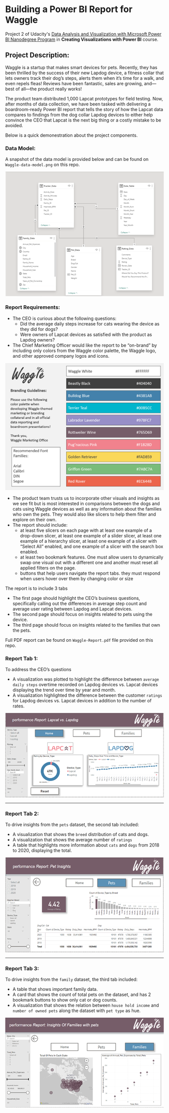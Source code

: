 # **Building a Power BI Report for Waggle**

Project 2 of Udacity's [Data Analysis and Visualization with Microsoft Power BI Nanodegree Program](https://www.udacity.com/course/data-analysis-and-visualization-with-power-BI-nanodegree--nd331)
in **Creating Visualizations with Power BI** course.

## Project Description:
Waggle is a startup that makes smart devices for pets. Recently, they has been thrilled by the success of their new Lapdog device, a fitness collar that lets owners track their dog’s steps, alerts them when it’s time for a walk, and even repels fleas! Reviews have been fantastic, sales are growing, and—best of all—the product really works! 

The product team distributed 1,000 Lapcat prototypes for field testing. Now, after months of data collection, we have been tasked with delivering a boardroom-ready Power BI report that tells the story of how the Lapcat data compares to findings from the dog collar Lapdog devices to either help convince the CEO that Lapcat is the next big thing or a costly mistake to be avoided.

Below is a quick demonestration about the project components.

### Data Model:
A snapshot of the data model is provided below and can be found on `Waggle-data-model.png` on this repo.

![Waggle Data Model](https://github.com/Azhaar01/Udacity-Data-Analysis-and-Visualization-with-Microsoft-Power-BI/blob/main/02-Building-Power-BI-Report-for-Waggle/Waggle-data-model.png)


### Report Requirements:
- The CEO is curious about the following questions:
  - Did the average daily steps increase for cats wearing the device as they did for dogs?
  - Were owners of Lapcat devices as satisfied with the product as Lapdog owners?
- The Chief Marketing Officer would like the report to be “on-brand” by including only colors from the Waggle color palette, the Waggle logo, and other approved company logos and icons.

![Waggle color palette](https://github.com/Azhaar01/Udacity-Data-Analysis-and-Visualization-with-Microsoft-Power-BI/blob/main/02-Building-Power-BI-Report-for-Waggle/Waggle-Color-Palette.png)


- The product team trusts us to incorporate other visuals and insights as we see fit but is most interested in comparisons between the dogs and cats using Waggle devices as well as any information about the families who own the pets. They would also like slicers to help them filter and explore on their own.
- The report should include: 
  - at least five slicers on each page with at least one example of a drop-down slicer, at least one example of a slider slicer, at least one example of a hierarchy slicer, at least one example of a slicer with “Select All” enabled, and one example of a slicer with the search box enabled.
  - at least two bookmark features. One must allow users to dynamically swap one visual out with a different one and another must reset all applied filters on the page.
  - buttons that help users navigate the report tabs. they must respond when users hover over them by changing color or size

The report is to include 3 tabs
- The first page should highlight the CEO’s business questions, specifically calling out the differences in average step count and average user rating between Lapdog and Lapcat devices.
- The second page should focus on insights related to pets using the device.
- The third page should focus on insights related to the families that own the pets.

Full PDF report can be found on `Waggle-Report.pdf` file provided on this repo.


### Report Tab 1:
To address the CEO’s questions 
- A visualization was plotted to highlight the difference between `average daily steps` overtime recorded on Lapdog devices vs. Lapcat devices displaying the trend over time by year and month.
- A visualization highlighted the difference between the customer `ratings` for Lapdog devices vs. Lapcat devices in addition to the number of rates.


![Waggle Report Tab 1](https://github.com/Azhaar01/Udacity-Data-Analysis-and-Visualization-with-Microsoft-Power-BI/blob/main/02-Building-Power-BI-Report-for-Waggle/Waggle-dashboard/Home%20Tab.png)

___

### Report Tab 2:
To drive insights from the `pets` dataset, the second tab included:
- A visualization that shows the `breed` distribution of cats and dogs.
- A visualization that shows the average number of `ratings`
- A table that highlights more information about `cats` and `dogs` from 2018 to 2020, displaying the total.


![Waggle Report Tab 2](https://github.com/Azhaar01/Udacity-Data-Analysis-and-Visualization-with-Microsoft-Power-BI/blob/main/02-Building-Power-BI-Report-for-Waggle/Waggle-dashboard/Pets%20insights%20Tab.png)

___

### Report Tab 3:
To drive insights from the `family` dataset, the third tab included:
- A table that shows important family data.
- A card that shows the count of total pets on the dataset, and has 2 bookmark buttons to show only cat or dog counts.
- A visualization that shows the relation between `house hold income` and `number of owned pets` along the dataset with `pet type` as hue. 


![Waggle Report Tab 3](https://github.com/Azhaar01/Udacity-Data-Analysis-and-Visualization-with-Microsoft-Power-BI/blob/main/02-Building-Power-BI-Report-for-Waggle/Waggle-dashboard/Family%20insights%20Tab.png)
